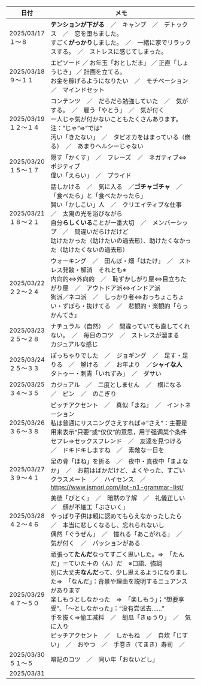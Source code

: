 | 日付                       | メモ                                                                                                                                                                                                                                                                                                                                                                                                                                                                                     |
| -------------------------- | ---------------------------------------------------------------------------------------------------------------------------------------------------------------------------------------------------------------------------------------------------------------------------------------------------------------------------------------------------------------------------------------------------------------------------------------------------------------------------------------- |
| 2025/03/17<br />１～８     | **テンションが下がる**　／　キャンプ　／　デトックス　／　恋を堕ちました。<br />すごく**がっかり**しました。　／　一緒に家でリラックスする。　／　ストレスに感じてしまった。                                                                                                                                                                                                                                                                                                 |
| 2025/03/18<br />９～１１   | エピソード ／ お年玉「おとしだま」 ／ 正直「しょうじき」 ／ 計画を立てる。<br />お金を稼げるようになりたい　／　モチベーション　／　マインドセット                                                                                                                                                                                                                                                                                                                                       |
| 2025/03/19<br />１２～１４ | コンテンツ　／　だらだら勉強していた　／　気がする。　／　雇う「やとう」　／　気が付く<br />一人じゃ気が付かないこともたくさんあります。注：”じゃ”⇒”では”<br />汚い「きたない」　／　タピオカをはまっている（嵌る）　／　あまりヘルシーじゃない                                                                                                                                                                                                                                     |
| 2025/03/20<br />１５～１７ | 隠す「かくす」　／　フレーズ　／　ネガティブ⇔ポジティブ<br />偉い「えらい」　／　プライド                                                                                                                                                                                                                                                                                                                                                                                               |
| 2025/03/21<br />１８～２１ | 話しかける　／　気に入る　／**ゴチャゴチャ**　／ 「食べたら」と「食べたかったら」<br />賢い「かしこい」人　／　クリエイティブな仕事　／　太陽の光を浴びながら<br />自分**らしくいる**ことが一番大切　／　メンバーシップ　／　間違いだらけだけど<br />助けたかった（助けたいの過去形）、助けたくなかった（助けたくないの過去形）                                                                                                                                              |
| 2025/03/22<br />２２～２４ | ウォーキング　／　田んぼ・畑「はたけ」　／　ストレス発散・解消　それとも※<br />内向的⇔外向的　／　恥ずかしがり屋⇔目立ちたがり屋　／　アウトドア派⇔インドア派<br />狗派／ネコ派　／　しっかり者⇔おっちょこちょい・ずぼら・抜けてる　／　悲観的・楽観的「らっかんてき」                                                                                                                                                                                                               |
| 2025/03/23<br />２５～２８ | ナチュラル（自然）　／　間違っていても直してくれない。　／　毎日のコツ　／　ストレスが溜まる<br />カジュアルな感じ                                                                                                                                                                                                                                                                                                                                                                       |
| 2025/03/24<br />２５～３３ | ぽっちゃりでした　／　ジョギング　／　足す・足りる　／　解ける　／　お年より　／**シャイな人**<br />タトゥー・刺青「いれずみ」　／　ダサい                                                                                                                                                                                                                                                                                                                                         |
| 2025/03/25<br />３４～３５ | カジュアル　／　二度としません　／　横になる　／　ピン　／　のこぎり                                                                                                                                                                                                                                                                                                                                                                                                                     |
| 2025/03/26<br />３６～３８ | ピッチアクセント　／　真似「まね」　／　イントネーション<br />私は普通にリスニングさえすれば⇒”さえ”：主要是用来表示“只要”或“仅仅”的意思，用于强调某个条件<br />セフレ⇒セックスフレンド　／　友達を見つける　／　ドキドキしますね　／　素敵な一日を                                                                                                                                                                                                                               |
| 2025/03/27<br />３９～４１ | 足の骨「ほね」を折る　／　夜中・真夜中「まよなか」　／　お前はばかだけど、よくやった、すごい<br />クラスメート　／　ハイセンス　／　https://www.jsmori.com/jlpt-n1-grammar-list/                                                                                                                                                                                                                                                                                                         |
| 2025/03/28<br />４２～４６ | 美徳「びとく」　／　暗黙の了解　／　礼儀正しい　／　顔が不細工「ぶさいく」<br />やっぱり子供は親に認めてもらえなかったしたら　／　本当に悲しくなるし、忘れられないし<br />偶然「ぐうぜん」　／　憧れる「あこがれる」　／　気が付く　／　パッションがある                                                                                                                                                                                                                                 |
| 2025/03/29<br />４７～５０ | 頑張って**たんだ**なってすごく思いした。⇒　「たんだ」＝ていた＋の（ん）だ　※口語、強調<br />別に大丈夫**なんだ**って、少し思えるようになりました⇒　「なんだ」：背景や理由を説明するニュアンスがあります<br />楽しもうとしなかった　⇒　「楽しもう」；“想要享受”、「〜としなかった」：“没有尝试去……”<br />手を抜く⇒偷工减料　／　胡瓜「きゅうり」　／　気に入り<br />ピッチアクセント　／　しかもね　／　自炊「じすい」　／　おやつ　／　手巻き（てまき）寿司　／　 |
| 2025/03/30<br />５１～５   | 暗記のコツ　／　同い年「おないどし」                                                                                                                                                                                                                                                                                                                                                                                                                                                     |
| 2025/03/31                 |                                                                                                                                                                                                                                                                                                                                                                                                                                                                                          |

　　
　　
　　　　　
